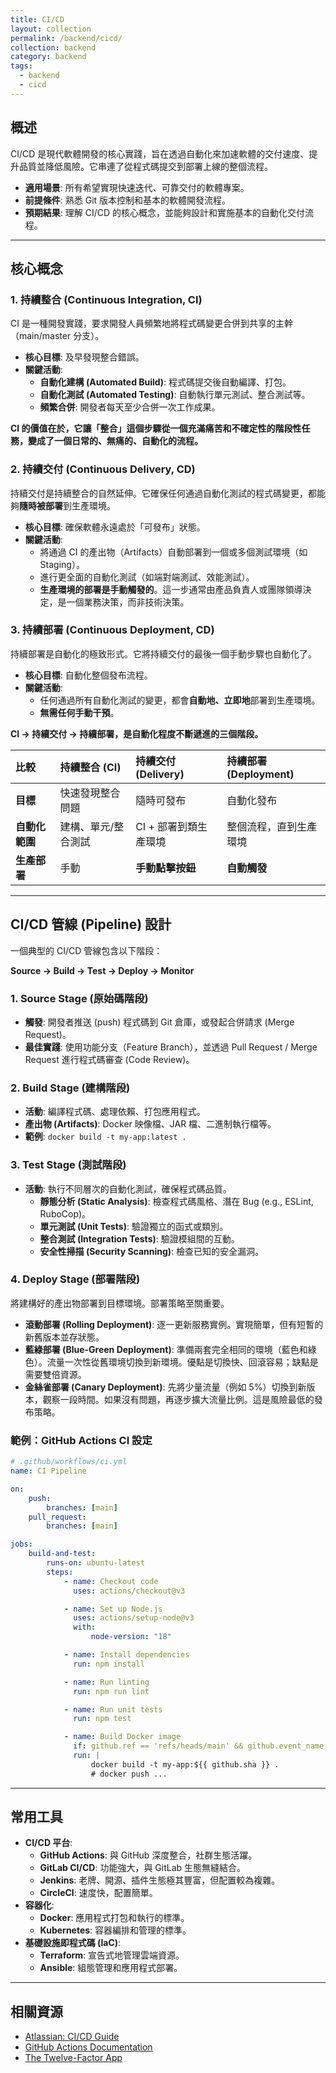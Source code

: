 ```yaml
---
title: CI/CD
layout: collection
permalink: /backend/cicd/
collection: backend
category: backend
tags:
  - backend
  - cicd
---
```


## 概述

CI/CD 是現代軟體開發的核心實踐，旨在透過自動化來加速軟體的交付速度、提升品質並降低風險。它串連了從程式碼提交到部署上線的整個流程。

-   **適用場景**: 所有希望實現快速迭代、可靠交付的軟體專案。
-   **前提條件**: 熟悉 Git 版本控制和基本的軟體開發流程。
-   **預期結果**: 理解 CI/CD 的核心概念，並能夠設計和實施基本的自動化交付流程。

---

## 核心概念

### 1. 持續整合 (Continuous Integration, CI)

CI 是一種開發實踐，要求開發人員頻繁地將程式碼變更合併到共享的主幹（main/master 分支）。

-   **核心目標**: 及早發現整合錯誤。
-   **關鍵活動**:
    -   **自動化建構 (Automated Build)**: 程式碼提交後自動編譯、打包。
    -   **自動化測試 (Automated Testing)**: 自動執行單元測試、整合測試等。
    -   **頻繁合併**: 開發者每天至少合併一次工作成果。

**CI 的價值在於，它讓「整合」這個步驟從一個充滿痛苦和不確定性的階段性任務，變成了一個日常的、無痛的、自動化的流程。**

### 2. 持續交付 (Continuous Delivery, CD)

持續交付是持續整合的自然延伸。它確保任何通過自動化測試的程式碼變更，都能夠**隨時被部署**到生產環境。

-   **核心目標**: 確保軟體永遠處於「可發布」狀態。
-   **關鍵活動**:
    -   將通過 CI 的產出物（Artifacts）自動部署到一個或多個測試環境（如 Staging）。
    -   進行更全面的自動化測試（如端對端測試、效能測試）。
    -   **生產環境的部署是手動觸發的**。這一步通常由產品負責人或團隊領導決定，是一個業務決策，而非技術決策。

### 3. 持續部署 (Continuous Deployment, CD)

持續部署是自動化的極致形式。它將持續交付的最後一個手動步驟也自動化了。

-   **核心目標**: 自動化整個發布流程。
-   **關鍵活動**:
    -   任何通過所有自動化測試的變更，都會**自動地、立即地**部署到生產環境。
    -   **無需任何手動干預**。

**CI → 持續交付 → 持續部署，是自動化程度不斷遞進的三個階段。**

| 比較           | 持續整合 (CI)       | 持續交付 (Delivery)   | 持續部署 (Deployment)  |
| :------------- | :------------------ | :-------------------- | :--------------------- |
| **目標**       | 快速發現整合問題    | 隨時可發布            | 自動化發布             |
| **自動化範圍** | 建構、單元/整合測試 | CI + 部署到類生產環境 | 整個流程，直到生產環境 |
| **生產部署**   | 手動                | **手動點擊按鈕**      | **自動觸發**           |

---

## CI/CD 管線 (Pipeline) 設計

一個典型的 CI/CD 管線包含以下階段：

**Source → Build → Test → Deploy → Monitor**

### 1. Source Stage (原始碼階段)

-   **觸發**: 開發者推送 (push) 程式碼到 Git 倉庫，或發起合併請求 (Merge Request)。
-   **最佳實踐**: 使用功能分支（Feature Branch），並透過 Pull Request / Merge Request 進行程式碼審查 (Code Review)。

### 2. Build Stage (建構階段)

-   **活動**: 編譯程式碼、處理依賴、打包應用程式。
-   **產出物 (Artifacts)**: Docker 映像檔、JAR 檔、二進制執行檔等。
-   **範例**: `docker build -t my-app:latest .`

### 3. Test Stage (測試階段)

-   **活動**: 執行不同層次的自動化測試，確保程式碼品質。
    -   **靜態分析 (Static Analysis)**: 檢查程式碼風格、潛在 Bug (e.g., ESLint, RuboCop)。
    -   **單元測試 (Unit Tests)**: 驗證獨立的函式或類別。
    -   **整合測試 (Integration Tests)**: 驗證模組間的互動。
    -   **安全性掃描 (Security Scanning)**: 檢查已知的安全漏洞。

### 4. Deploy Stage (部署階段)

將建構好的產出物部署到目標環境。部署策略至關重要。

-   **滾動部署 (Rolling Deployment)**: 逐一更新服務實例。實現簡單，但有短暫的新舊版本並存狀態。
-   **藍綠部署 (Blue-Green Deployment)**: 準備兩套完全相同的環境（藍色和綠色）。流量一次性從舊環境切換到新環境。優點是切換快、回滾容易；缺點是需要雙倍資源。
-   **金絲雀部署 (Canary Deployment)**: 先將少量流量（例如 5%）切換到新版本，觀察一段時間。如果沒有問題，再逐步擴大流量比例。這是風險最低的發布策略。

### 範例：GitHub Actions CI 設定

```yaml
# .github/workflows/ci.yml
name: CI Pipeline

on:
    push:
        branches: [main]
    pull_request:
        branches: [main]

jobs:
    build-and-test:
        runs-on: ubuntu-latest
        steps:
            - name: Checkout code
              uses: actions/checkout@v3

            - name: Set up Node.js
              uses: actions/setup-node@v3
              with:
                  node-version: "18"

            - name: Install dependencies
              run: npm install

            - name: Run linting
              run: npm run lint

            - name: Run unit tests
              run: npm test

            - name: Build Docker image
              if: github.ref == 'refs/heads/main' && github.event_name == 'push'
              run: |
                  docker build -t my-app:${{ github.sha }} .
                  # docker push ...
```

---

## 常用工具

-   **CI/CD 平台**:
    -   **GitHub Actions**: 與 GitHub 深度整合，社群生態活躍。
    -   **GitLab CI/CD**: 功能強大，與 GitLab 生態無縫結合。
    -   **Jenkins**: 老牌、開源、插件生態極其豐富，但配置較為複雜。
    -   **CircleCI**: 速度快，配置簡單。
-   **容器化**:
    -   **Docker**: 應用程式打包和執行的標準。
    -   **Kubernetes**: 容器編排和管理的標準。
-   **基礎設施即程式碼 (IaC)**:
    -   **Terraform**: 宣告式地管理雲端資源。
    -   **Ansible**: 組態管理和應用程式部署。

---

## 相關資源

-   [Atlassian: CI/CD Guide](https://www.atlassian.com/continuous-delivery/ci-cd)
-   [GitHub Actions Documentation](https://docs.github.com/en/actions)
-   [The Twelve-Factor App](https://12factor.net/)
